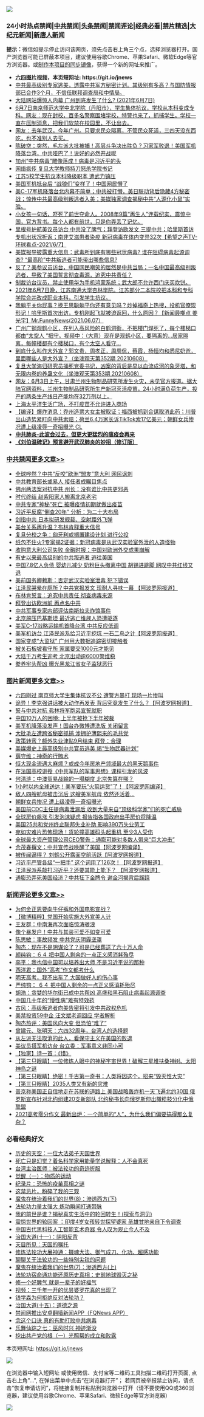 ![](https://raw.githubusercontent.com/fqnews/bnews/master/64photo/fqnews-qr.jpg)

<div id="tt">
<h3>24小时热点禁闻|<a href="#%E4%B8%AD%E5%85%B1%E7%A6%81%E9%97%BB%E6%9B%B4%E5%A4%9A%E6%96%87%E7%AB%A0">中共禁闻</a>|<a href="#%E5%9B%BE%E7%89%87%E6%96%B0%E9%97%BB%E6%9B%B4%E5%A4%9A%E6%96%87%E7%AB%A0">头条禁闻</a>|<a href="#%E6%96%B0%E9%97%BB%E8%AF%84%E8%AE%BA%E6%9B%B4%E5%A4%9A%E6%96%87%E7%AB%A0">禁闻评论|<a href="#%E5%BF%85%E7%9C%8B%E7%BB%8F%E5%85%B8%E5%A5%BD%E6%96%87">经典必看|<a href="/video.md#%E7%A6%81%E7%89%87%E7%B2%BE%E9%80%89">禁片精选</a>|<a href="https://github.com/fqnews/djy/blob/master/gb/nf1351518.md#1">大纪元新闻</a>|<a href="https://github.com/fqnews/ntdtv/blob/master/gb/prog204.md#1">新唐人新闻</a></h3>
<div><b>提示：</b>微信如提示停止访问该网页，须先点击右上角三个点，选择浏览器打开。国产浏览器可能已屏蔽本项目，建议使用谷歌Chrome、苹果Safari、微软Edge等官方浏览器。或<a href="https://github.com/fqnews/bnews/blob/master/%E5%88%B6%E4%BD%9Cgit%E7%A6%81%E9%97%BB%E9%95%9C%E5%83%8F.md">制作本项目的同步镜像</a>，获得一个新的网址来推广。</div>
<ul>
<li><b><a href="http://d1.bdrive.tk/64.mp4" target="_blank">六四图片视频</a>，本页短网址: https://git.io/jnews</b></li>
<li><a href="/comments/20210607/1561869.md">中共最高级别专家逃美，透露中共军方秘密计划。其级别有多高？与国防情报部已合作3个月，不信任联邦调查局和中情局。</a></li>
<li><a href="/bannedvideo/20210607/1561864.md">大陆网站爆惊人内幕 广州到底发生了什么?  (2021年6月7日)</a></li>
<li><a href="/bannedvideo/20210608/1561911.md">6月7日南京师范大学中北学院（丹阳市），学生集体抗议，学校从本科变成专科。网友：现在封校，百多名警察围堵学校，特警也来了，抓捕学生。学校一直在压制消息，把我们软禁在校园里，不让出去。</a></li>
<li><a href="/bannedvideo/20210607/1561857.md">网友：去年武汉，今年广州。只要求民众隔离，不管民众死活，三四天没东西吃，也不准别人去买。</a></li>
<li><a href="/bannedvideo/20210607/1561868.md">陈破空：突然，毛左派大批被捕！高层斗争决出胜负？习家军败退！美国军机降落台湾，中共哑巴了！说好的必然开战呢</a></li>
<li><a href="/comments/20210607/1561881.md">加州“中共病毒”雕像落成！病毒是习近平的头</a></li>
<li><a href="/comments/20210608/1561939.md">网络疯传 复旦大学教师持刀怒杀学院书记</a></li>
<li><a href="/comments/20210608/1561931.md">江苏5校学生抗议本科降级职本 遭武力镇压</a></li>
<li><a href="/comments/20210608/1561923.md">美国军机抵台后 “战狼们”变样了！中国网民懵了</a></li>
<li><a href="/bannedvideo/20210608/1561948.md">美C-17军机降落台北内幕不简单；中共被打懵，美日联动背后隐藏4方秘密战；惊传中共最高级别叛逃者入美；美媒独家调查揭秘中共“人源化小鼠”实验。</a></li>
<li><a href="/comments/20210607/1561862.md">小女孩一句话，吓死了前世夺命人。2008年9篇“再生人”连载纪实，震惊中国，官方背书。每个人都有前世，只是你弄丢了记忆。</a></li>
<li><a href="/comments/20210608/1561922.md">里根号护航美议员访台 中共没了脾气；拜登访欧发文 三提中共；哈里斯首访 专机出状况折返；南非艾滋患者染疫 新冠病毒在体内变异32次【希望之声TV-环球看点-2021/6/7】</a></li>
<li><a href="/comments/20210608/1561975.md">美媒报导披露重大信息：武毒所到底有哪些冠状病毒? 谁在阻碍病毒起源调查? “最高阶”中共叛逃者可能带出哪些信息?</a></li>
<li><a href="/bannedvideo/20210608/1561941.md">反了？美参议员访台，中国网民嘲笑的居然是中共当局；一名中国最高级别叛逃者，导致了美国誓言彻查毒源，追究中共责任？</a></li>
<li><a href="/bannedvideo/20210608/1561952.md">制裁访台议员，禁止使用华为手机鸿蒙系统；武大郎不允许西门庆买炊饼。</a></li>
<li><a href="/bannedvideo/20210608/1561920.md">2021年6月7日晚，江苏南通大学杏林学院。江苏部分二本院校把本科和专科学院合并改成职业本科，引发学生抗议。</a></li>
<li><a href="/comments/20210608/1561946.md">我躺平关你屁事？换王思聪躺平你还有意见吗？炒掉福奇上热搜，投机官僚现形记！哈里斯首次出访，专机刚起飞就被迫返回，什么原因？【新闻最嘲点 姜光宇】Mr.FunnyNews(2021.06.07）‬</a></li>
<li><a href="/bannedvideo/20210607/1561865.md">广州广钢观鹤小区，在列入高风险的白鹤洞街，不把楼门焊死了，每个楼梯口都由“太空人 ”把守。视频中：（大意）现在是观鹤小区，要隔离的…居家隔离，每幢楼都有个楼梯口，有个太空人看守…</a></li>
<li><a href="/bannedvideo/20210607/1561905.md">到底什么叫作大外宣？郭文贵，周孝正，周周侃，蔡霞，杨恒均和悉尼奶爸，里面哪些人是大外宣？（坐澳观天第352期  20210608）</a></li>
<li><a href="/bannedvideo/20210608/1562025.md">复旦大学海归研究员捅死党委书记，凶案的背后是早以血流成河的象牙塔，和无限内卷的养蛊文化（坐澳观天第353期 20210608）</a></li>
<li><a href="/bannedvideo/20210607/1561861.md">网友：6月3日上午，甘肃兰州生物制品研究所发生火灾，未见官方报道。据大陆官网资料，兰州生物制品研究所生产新冠灭活疫苗，24小时满负荷生产，投产的两条生产线日产能均在32万剂以上。</a></li>
<li><a href="/bannedvideo/20210607/1561853.md">上海太平洋生活广场，不打疫苗不允许进入商场</a></li>
<li><a href="/bannedvideo/20210608/1561924.md">【编译】爆炸消息：乔州造票大女主被取证；福西被抓到合谋取消此药；川普出山造势紧盯向中共索赔；荷兰6.4万家长诉TikTok索17亿美元；朝鲜女兵惨况遭上级凌辱一奇招曝光 CL</a></li>
<li><b><a href="/comments/20200211/1275071.md" target="_blank">中共肺炎-此波会过去，但更大更猛烈的瘟疫会再来</a></b></li>
<li><b><a href="/comments/20200207/1272816.md" target="_blank">《刘伯温碑记》预言避开武汉肺炎的妙招（修订版）</a></b></li>
</ul>
</div>

<div class="catlist">
<h3><a href="/cbnews/" target="_blank">中共禁闻</a><span><a href="/cbnews/" target="_blank" rel="nofollow">更多文章>></a></span></h3>
<ul>
<li><a href="/cbnews/20210608/1562370.md" target="_blank">全球哗然？中共“反咬”欧洲“盟友”意大利 网民讽刺</a></li>
<li><a href="/cbnews/20210608/1562369.md" target="_blank">中共教育部长或易人 接任者成瞩目焦点</a></li>
<li><a href="/cbnews/20210608/1562368.md" target="_blank">佛州两法案对抗中共 州长：没有谁比中共更邪恶</a></li>
<li><a href="/cbnews/20210608/1562367.md" target="_blank">时代终结 赵紫阳家人搬离北京老宅</a></li>
<li><a href="/cbnews/20210608/1562366.md" target="_blank">中共专家“神秘”死亡 被曝疫情初期就做出疫苗</a></li>
<li><a href="/cbnews/20210608/1562365.md" target="_blank">习近平反腐“倒查20年” 分析：为二十大布局</a></li>
<li><a href="/cbnews/20210608/1562364.md" target="_blank">剑指中共 日本拟研发舰载、空射距外飞弹</a></li>
<li><a href="/cbnews/20210608/1562363.md" target="_blank">美台关系再升温？布林肯释重大信号</a></li>
<li><a href="/cbnews/20210608/1562362.md" target="_blank">复旦分校之争：匈牙利或搁置建设计划 进行公投</a></li>
<li><a href="/cbnews/20210608/1562361.md" target="_blank">纸包不住火?专家揭2证据：新冠病毒是从武汉实验室外泄的人造怪物</a></li>
<li><a href="/cbnews/20210608/1562360.md" target="_blank">收购意大利公司失败 金融时报：中国对欧洲外交成果崩解</a></li>
<li><a href="/cbnews/20210608/1562359.md" target="_blank">有史以来最高级别的中共叛逃者 逃往美国</a></li>
<li><a href="/cbnews/20210608/1562358.md" target="_blank">中国7.8亿人负债 婴幼儿减少 奶粉巨头撤离中国 胡锡进跳脚 网叹中共红线又退</a></li>
<li><a href="/cbnews/20210608/1562357.md" target="_blank">美前国务卿赖斯：否定武汉实验室泄毒 犯下错误</a></li>
<li><a href="/cbnews/20210608/1562356.md" target="_blank">江泽民哭晕在厕所？中共党报发文 现耐人寻味一幕 【阿波罗网报道】</a></li>
<li><a href="/cbnews/20210608/1562355.md" target="_blank">布林肯誓言：追究中共责任 彻查病毒来源</a></li>
<li><a href="/cbnews/20210608/1562354.md" target="_blank">拜登出访欧洲前 再点名中共</a></li>
<li><a href="/cbnews/20210608/1562353.md" target="_blank">中共军事专家内部评估南斯拉夫炸馆事件</a></li>
<li><a href="/cbnews/20210608/1562352.md" target="_blank">北京施压巴基斯坦 最近逃亡维族人恐遭驱逐</a></li>
<li><a href="/cbnews/20210608/1562351.md" target="_blank">美军C-17战略运输机首降台湾 中共反应低调</a></li>
<li><a href="/cbnews/20210608/1562350.md" target="_blank">美军机访台 江泽民派系给习近平挖坑 一石二鸟之计【阿波罗网报道】</a></li>
<li><a href="/cbnews/20210608/1562349.md" target="_blank">国家变成“大监狱” 广州用大数据追踪密切接触者</a></li>
<li><a href="/cbnews/20210608/1562348.md" target="_blank">被关石板坡看守所 家属要交1000元才能见</a></li>
<li><a href="/cbnews/20210608/1562347.md" target="_blank">大陆千万考生迎考 北京出动逾6000警维稳</a></li>
<li><a href="/cbnews/20210608/1562346.md" target="_blank">豢养牢头帮凶 曝光黑龙江省女子监狱恶行</a></li>

</ul>
</div>
<div class="catlist">
<h3><a href="/topimagenews/" target="_blank">图片新闻</a><span><a href="/topimagenews/" target="_blank" rel="nofollow">更多文章>></a></span></h3>
<ul>
<li><a href="/topimagenews/20210608/1562320.md" target="_blank">六四刚过 南京师大学生集体抗议不公 遭警方暴打 现场一片惨叫</a></li>
<li><a href="/topimagenews/20210608/1562319.md" target="_blank">诡异！李克强讲话被大动作再发表 背后究竟发生了什么？【阿波罗网报道】</a></li>
<li><a href="/topimagenews/20210608/1562318.md" target="_blank">誓与中共对抗 弗林将军胞弟宣誓就职</a></li>
<li><a href="/topimagenews/20210608/1562317.md" target="_blank">中国10万人的困境: 上半年被抢下半年被裁</a></li>
<li><a href="/topimagenews/20210608/1562316.md" target="_blank">美军机降落没发声！国台办微博遭洗版 关闭留言</a></li>
<li><a href="/topimagenews/20210608/1562315.md" target="_blank">大批毛左遭跨省秘密抓捕 涉拥护薄熙来的毛共党</a></li>
<li><a href="/topimagenews/20210608/1562314.md" target="_blank">政策转弯？额外失业津贴9月结束 拜登：合理</a></li>
<li><a href="/topimagenews/20210607/1561590.md" target="_blank">美媒爆史上最高级别中共官员逃美 揭“生物武器计划”</a></li>
<li><a href="/topimagenews/20210606/1561402.md" target="_blank">薛守维：神奇的行贿术</a></li>
<li><a href="/topimagenews/20210606/1561365.md" target="_blank">恒大现金流遇大麻烦？或成今年房地产领域最大的黑天鹅事件</a></li>
<li><a href="/comments/20210606/1561346.md" target="_blank">在法国高校讲授《中共军队的军事思想》课程引发的风波</a></li>
<li><a href="/topimagenews/20210606/1561115.md" target="_blank">何清涟：中澳贸易战输的一塌糊度 北京失算在哪？</a></li>
<li><a href="/topimagenews/20210605/1560838.md" target="_blank">1小时以内全球送达！美军要玩“火箭运货”了！【阿波罗网编译】</a></li>
<li><a href="/topimagenews/20210605/1560764.md" target="_blank">敌人四艘航母被击沉后 这艘美军航母 依然还活着&#8230;</a></li>
<li><a href="/topimagenews/20210605/1560763.md" target="_blank">朝鲜女兵惨况 遭上级凌辱一奇招曝光</a></li>
<li><a href="/topimagenews/20210604/1560399.md" target="_blank">美国前CDC主任提病毒泄漏后 收到大量来自“顶级科学家”们的死亡威胁</a></li>
<li><a href="/topimagenews/20210604/1559716.md" target="_blank">全球房价飙涨 引发泡沫疑虑 报告指各国政府出手房价将降温</a></li>
<li><a href="/topimagenews/20210604/1559658.md" target="_blank">美国25共和党州终止联邦失业补助 影响390万失业劳工</a></li>
<li><a href="/topimagenews/20210604/1559625.md" target="_blank">宛如灾难片恐怖现场！货轮撞高雄码头起重机 至少3人受伤</a></li>
<li><a href="/topimagenews/20210604/1559624.md" target="_blank">全球最大资产管理公司CEO警告：通膨可能对多数人带来“巨大冲击”</a></li>
<li><a href="/topimagenews/20210603/1559198.md" target="_blank">余茂春撰文：中共宣传战唤醒了美国【阿波罗网编译】</a></li>
<li><a href="/topimagenews/20210602/1558626.md" target="_blank">被传闻逼得？ 刘鹤公开露面空前活跃【阿波罗网报道】</a></li>
<li><a href="/topimagenews/20210602/1558579.md" target="_blank">习近平严管各级“一把手” 这个词用了126次！【阿波罗网报道】</a></li>
<li><a href="/topimagenews/20210601/1557942.md" target="_blank">江泽民派系敲打习近平？还要其能上能下？ 【阿波罗网报道】</a></li>
<li><a href="/topimagenews/20210601/1557763.md" target="_blank">通膨恐弄死美国经济？中共狂下金牌令 谢金河揭背后蹊跷</a></li>

</ul>
</div>
<div class="catlist">
<h3><a href="/comments/" target="_blank">新闻评论</a><span><a href="/comments/" target="_blank" rel="nofollow">更多文章>></a></span></h3>
<ul>
<li><a href="/comments/20210608/1562465.md" target="_blank">为何金正恩要向牛仔裤和外国电影宣战？</a></li>
<li><a href="/comments/20210608/1562464.md" target="_blank">【微博精粹】党国开始实施大外宣美人计</a></li>
<li><a href="/comments/20210608/1562463.md" target="_blank">王友群：中南海再次面临惊涛骇浪</a></li>
<li><a href="/comments/20210608/1562462.md" target="_blank">像个暴发户！中共与其装可爱不如变可爱</a></li>
<li><a href="/comments/20210608/1562461.md" target="_blank">陈思敏：事故频发 中共党庆阴霾垄罩</a></li>
<li><a href="/comments/20210608/1562460.md" target="_blank">陶杰：现在不是阴谋论了？可是已经葬送了六十万人命</a></li>
<li><a href="/comments/20210608/1562459.md" target="_blank">颜纯钩：６４ 把中国人剩余的一点正义感消耗殆尽</a></li>
<li><a href="/comments/20210608/1562458.md" target="_blank">李平：我也信中国可以培养出大师 不是习近平说的那种</a></li>
<li><a href="/comments/20210608/1562457.md" target="_blank">西洋君：国外“高考”作文都考什么</a></li>
<li><a href="/comments/20210608/1562456.md" target="_blank">明天高考，我不出车了 大国做好人的伤心事</a></li>
<li><a href="/comments/20210608/1562455.md" target="_blank">严纯钩： ６４ 把中国人剩余的一点正义感消耗殆尽</a></li>
<li><a href="/comments/20210608/1562454.md" target="_blank">胡浩：贪婪的华尔街已成中共帮凶 高盛和黑石阻止病毒起源调查</a></li>
<li><a href="/comments/20210608/1562453.md" target="_blank">中国几十年的“慢性病”难有特效药</a></li>
<li><a href="/comments/20210608/1562452.md" target="_blank">古风：高级叛逃者向美告密将引发中共政权危机</a></li>
<li><a href="/comments/20210608/1562451.md" target="_blank">美禁投资59中企 汪文斌老调回应 学者解析</a></li>
<li><a href="/comments/20210608/1562450.md" target="_blank">陶杰热评：美国风向大变 但恐怕“难了”</a></li>
<li><a href="/comments/20210608/1562449.md" target="_blank">曾建元、张明天：六四32周年，台湾人的选择题</a></li>
<li><a href="/comments/20210608/1562448.md" target="_blank">从左派无法取消的此人，看保守主义在美国的败退</a></li>
<li><a href="/comments/20210608/1562445.md" target="_blank">美议员搭军机访台 台立委：军事意义非同小可</a></li>
<li><a href="/comments/20210608/1562419.md" target="_blank">【独家】诗一首：《惜》</a></li>
<li><a href="/comments/20210608/1562418.md" target="_blank">【第三只眼睛】一位修炼人眼中的神秘宇宙世界！破解三星堆扶桑神树、太阳神鸟之谜</a></li>
<li><a href="/comments/20210608/1562417.md" target="_blank">【第三只眼睛】绝密！千古第一奇书：人类将因这个，招来“毁灭性大灾”</a></li>
<li><a href="/comments/20210608/1562414.md" target="_blank">【第三只眼睛】2035人类又有新的灾难</a></li>
<li><a href="/comments/20210608/1562245.md" target="_blank">普京称美国正自信地走在苏联的道路上 美国战略轰炸机一天飞遍北约30国 俄罗斯宣布针对北约组建20支新部队 北约秘书长向俄罗斯伸出橄榄枝分化中俄联盟</a></li>
<li><a href="/comments/20210608/1562244.md" target="_blank">2021高考零分作文 最新出炉：一个简单的“人”，为什么我们偏要搞得那么复杂？</a></li>

</ul>
</div>

<div class="catlist">
<h3>必看经典好文</h3>
<ul>
<li><a href="/tculture/20121025/73067.md" target="_blank">历史的天空：一位大法弟子天国世界</a></li>
<li><a href="/comments/20200704/1355375.md" target="_blank">死亡只是幻觉？着名科学家用能量学说解释：人不会真死</a></li>
<li><a href="/comments/20200801/1373219.md" target="_blank">台湾主治医师：被法轮功的奇迹折服</a></li>
<li><a href="/comments/20200810/1377609.md" target="_blank">觉醒（一）：物质的运动</a></li>
<li><a href="/topimagenews/20180408/925060.md" target="_blank">纪录片：恐怖的疫苗真相之谜</a></li>
<li><a href="/yule/20210123/1473216.md" target="_blank">这禁忌片，粉碎了我的三观</a></li>
<li><a href="/topimagenews/20180527/948714.md" target="_blank">魔鬼在统治着我们的世界(8)：渗透西方(下)</a></li>
<li><a href="/cbnews/20200816/1381005.md" target="_blank">法轮功力量太强大 炼功瞬间打通带脉</a></li>
<li><a href="/comments/20200715/1359453.md" target="_blank">我的前世是谁？揭秘真实生活中的轮回转生！(探索与洞见)</a></li>
<li><a href="/comments/20210307/1499941.md" target="_blank">震惊世界的轮回案 ：印度4岁女孩转世探望婆家 圣雄甘地亲自下令调查</a></li>
<li><a href="/comments/20210223/1492497.md" target="_blank">中国古代黑科技人工智能玄术奇器 令人叹为观止今人不及</a></li>
<li><a href="/cbnews/20180317/915893.md" target="_blank">治国大道(十一)：阴阳反背</a></li>
<li><a href="/tculture/20180919/1000196.md" target="_blank">天目所见：天国的嘱托</a></li>
<li><a href="/comments/20191203/1234383.md" target="_blank">修炼法轮功大展神通：摄魂大法、御气成刀、化功、超感功能</a></li>
<li><a href="/comments/20190417/1114875.md" target="_blank">聊聊关于法轮功的一些特别尖锐的问题</a></li>
<li><a href="/topimagenews/20180527/948369.md" target="_blank">魔鬼在统治着我们的世界(7)：渗透西方(上)</a></li>
<li><a href="/tculture/20121025/73069.md" target="_blank">法轮功宿命通功能还原历史真相：史前地球毁灭之秘</a></li>
<li><a href="/funmedia/20200713/1359909.md" target="_blank">修一个好脾气 就是一辈子的好福气</a></li>
<li><a href="/aomi/qiwen/20151223/484507.md" target="_blank">视频：三千年一开的优昙婆罗花真的出现了</a></li>
<li><a href="/comments/20210123/1473430.md" target="_blank">钱学森为何拒绝反对法轮功？</a></li>
<li><a href="/topimagenews/20180322/917868.md" target="_blank">治国大道(十五)：道德之源</a></li>
<li><a href="/comments/20200503/1322531.md" target="_blank">禁闻网推出安卓翻墙新闻APP（FQNews APP）</a></li>
<li><a href="/comments/20200707/1357090.md" target="_blank">念这个口诀 真的有助打败中共病毒</a></li>
<li><a href="/tculture/20190101/792550.md" target="_blank">乐舞仙踪之七：巫风时兴 神迹渐没</a></li>
<li><a href="/comments/20200629/1352460.md" target="_blank">挖出共产党的根（一）光照帮的成立和败露</a></li>

</ul>
</div>

本页短网址: https://git.io/jnews

![](https://raw.githubusercontent.com/fqnews/bnews/master/64photo/fqnews-qr.jpg)

在浏览器中输入短网址 或使用微信、支付宝等二维码工具扫描二维码打开页面, 点击右上角"...", 在弹出菜单中点击“在浏览器打开”； 若网页被举报禁止访问，请点击“恢复申请访问”，将链接复制并粘贴到浏览器中打开（请不要使用QQ或360浏览器，建议使用谷歌Chrome、苹果Safari、微软Edge等官方浏览器）

![](https://raw.githubusercontent.com/fqnews/bnews/master/64photo/wx.jpg)